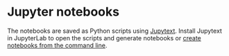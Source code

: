 # Jupyter notebooks

The notebooks are saved as Python scripts using [Jupytext](https://github.com/mwouts/jupytext). Install Jupytext in JupyterLab to open the scripts and generate notebooks or [create notebooks from the command line](https://jupytext.readthedocs.io/en/latest/faq.html#can-i-create-a-notebook-from-a-text-file).

